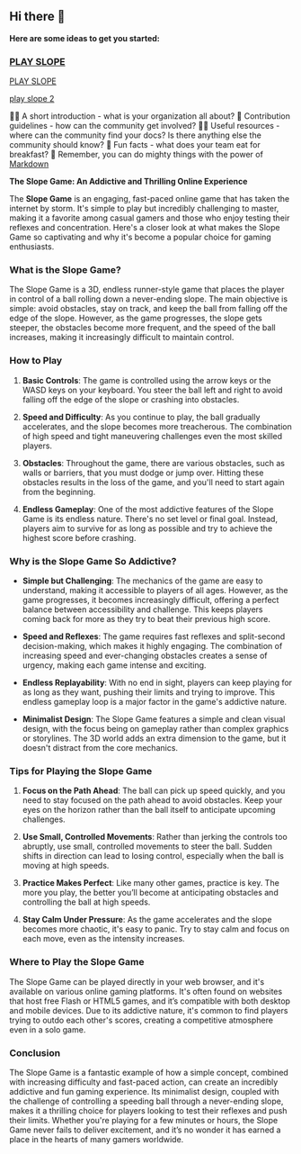 ## Hi there 👋

**Here are some ideas to get you started:**
<h3><a href="https://2slope.pages.dev">PLAY SLOPE</a></h3>

<a href="https://slope.blog" tagret="_blank">PLAY SLOPE</a>

<a href="https://retro2.blog" target="_blank"> play slope 2</a>


🙋‍♀️ A short introduction - what is your organization all about?
🌈 Contribution guidelines - how can the community get involved?
👩‍💻 Useful resources - where can the community find your docs? Is there anything else the community should know?
🍿 Fun facts - what does your team eat for breakfast?
🧙 Remember, you can do mighty things with the power of [Markdown](https://docs.github.com/github/writing-on-github/getting-started-with-writing-and-formatting-on-github/basic-writing-and-formatting-syntax)

**The Slope Game: An Addictive and Thrilling Online Experience**

The **Slope Game** is an engaging, fast-paced online game that has taken the internet by storm. It's simple to play but incredibly challenging to master, making it a favorite among casual gamers and those who enjoy testing their reflexes and concentration. Here's a closer look at what makes the Slope Game so captivating and why it's become a popular choice for gaming enthusiasts.

### What is the Slope Game?

The Slope Game is a 3D, endless runner-style game that places the player in control of a ball rolling down a never-ending slope. The main objective is simple: avoid obstacles, stay on track, and keep the ball from falling off the edge of the slope. However, as the game progresses, the slope gets steeper, the obstacles become more frequent, and the speed of the ball increases, making it increasingly difficult to maintain control.

### How to Play

1. **Basic Controls**: The game is controlled using the arrow keys or the WASD keys on your keyboard. You steer the ball left and right to avoid falling off the edge of the slope or crashing into obstacles.

2. **Speed and Difficulty**: As you continue to play, the ball gradually accelerates, and the slope becomes more treacherous. The combination of high speed and tight maneuvering challenges even the most skilled players.

3. **Obstacles**: Throughout the game, there are various obstacles, such as walls or barriers, that you must dodge or jump over. Hitting these obstacles results in the loss of the game, and you'll need to start again from the beginning.

4. **Endless Gameplay**: One of the most addictive features of the Slope Game is its endless nature. There's no set level or final goal. Instead, players aim to survive for as long as possible and try to achieve the highest score before crashing.

### Why is the Slope Game So Addictive?

- **Simple but Challenging**: The mechanics of the game are easy to understand, making it accessible to players of all ages. However, as the game progresses, it becomes increasingly difficult, offering a perfect balance between accessibility and challenge. This keeps players coming back for more as they try to beat their previous high score.

- **Speed and Reflexes**: The game requires fast reflexes and split-second decision-making, which makes it highly engaging. The combination of increasing speed and ever-changing obstacles creates a sense of urgency, making each game intense and exciting.

- **Endless Replayability**: With no end in sight, players can keep playing for as long as they want, pushing their limits and trying to improve. This endless gameplay loop is a major factor in the game's addictive nature.

- **Minimalist Design**: The Slope Game features a simple and clean visual design, with the focus being on gameplay rather than complex graphics or storylines. The 3D world adds an extra dimension to the game, but it doesn't distract from the core mechanics.

### Tips for Playing the Slope Game

1. **Focus on the Path Ahead**: The ball can pick up speed quickly, and you need to stay focused on the path ahead to avoid obstacles. Keep your eyes on the horizon rather than the ball itself to anticipate upcoming challenges.

2. **Use Small, Controlled Movements**: Rather than jerking the controls too abruptly, use small, controlled movements to steer the ball. Sudden shifts in direction can lead to losing control, especially when the ball is moving at high speeds.

3. **Practice Makes Perfect**: Like many other games, practice is key. The more you play, the better you’ll become at anticipating obstacles and controlling the ball at high speeds.

4. **Stay Calm Under Pressure**: As the game accelerates and the slope becomes more chaotic, it's easy to panic. Try to stay calm and focus on each move, even as the intensity increases.

### Where to Play the Slope Game

The Slope Game can be played directly in your web browser, and it's available on various online gaming platforms. It's often found on websites that host free Flash or HTML5 games, and it’s compatible with both desktop and mobile devices. Due to its addictive nature, it's common to find players trying to outdo each other's scores, creating a competitive atmosphere even in a solo game.

### Conclusion

The Slope Game is a fantastic example of how a simple concept, combined with increasing difficulty and fast-paced action, can create an incredibly addictive and fun gaming experience. Its minimalist design, coupled with the challenge of controlling a speeding ball through a never-ending slope, makes it a thrilling choice for players looking to test their reflexes and push their limits. Whether you're playing for a few minutes or hours, the Slope Game never fails to deliver excitement, and it’s no wonder it has earned a place in the hearts of many gamers worldwide.
